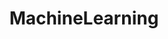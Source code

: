 ---
title: MachineLearning
name: MachineLearning
isSub: true
layout: category
parent: Note
icon: <img width="50" height="50" src="https://img.icons8.com/ios/50/machine-learning.png" alt="machine-learning"/>
color: "#EDE8DB"
---